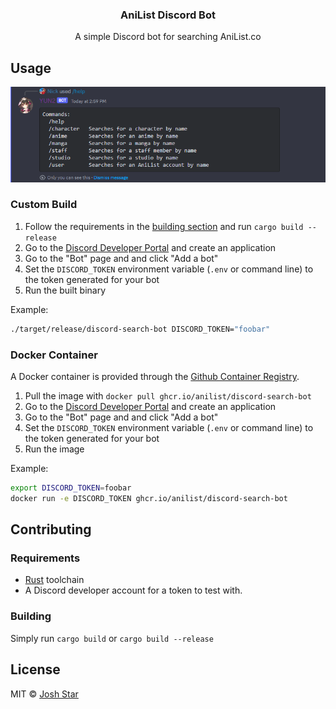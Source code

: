 <h3 align="center">AniList Discord Bot</h3>
<p align="center">A simple Discord bot for searching AniList.co</p>

## Usage

![AniList Discord Bot /help command](./.github/example.png)

### Custom Build

1. Follow the requirements in the [building section](#building) and run `cargo build --release`
2. Go to the [Discord Developer Portal](https://discordapp.com/developers/applications/) and create an application
3. Go to the "Bot" page and and click "Add a bot"
4. Set the `DISCORD_TOKEN` environment variable (`.env` or command line) to the token generated for your bot
5. Run the built binary

Example:

```bash
./target/release/discord-search-bot DISCORD_TOKEN="foobar" 
```

### Docker Container 

A Docker container is provided through the [Github Container Registry](https://docs.github.com/en/packages/working-with-a-github-packages-registry/working-with-the-container-registry).

1. Pull the image with `docker pull ghcr.io/anilist/discord-search-bot`
2. Go to the [Discord Developer Portal](https://discordapp.com/developers/applications/) and create an application
3. Go to the "Bot" page and and click "Add a bot"
4. Set the `DISCORD_TOKEN` environment variable (`.env` or command line) to the token generated for your bot
5. Run the image

Example:

```bash
export DISCORD_TOKEN=foobar
docker run -e DISCORD_TOKEN ghcr.io/anilist/discord-search-bot
```

## Contributing

### Requirements

- [Rust](https://www.rust-lang.org/) toolchain
- A Discord developer account for a token to test with.

### Building

Simply run `cargo build` or `cargo build --release`

## License

MIT © [Josh Star](./LICENSE)
